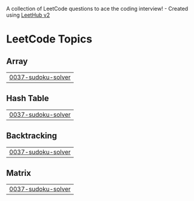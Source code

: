 A collection of LeetCode questions to ace the coding interview! - Created using [LeetHub v2](https://github.com/arunbhardwaj/LeetHub-2.0)
<!---LeetCode Topics Start-->
# LeetCode Topics
## Array
|  |
| ------- |
| [0037-sudoku-solver](https://github.com/YashvardhanShekhar/Problems/tree/master/0037-sudoku-solver) |
## Hash Table
|  |
| ------- |
| [0037-sudoku-solver](https://github.com/YashvardhanShekhar/Problems/tree/master/0037-sudoku-solver) |
## Backtracking
|  |
| ------- |
| [0037-sudoku-solver](https://github.com/YashvardhanShekhar/Problems/tree/master/0037-sudoku-solver) |
## Matrix
|  |
| ------- |
| [0037-sudoku-solver](https://github.com/YashvardhanShekhar/Problems/tree/master/0037-sudoku-solver) |
<!---LeetCode Topics End-->